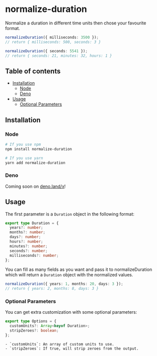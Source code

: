 # normalize-duration

Normalize a duration in different time units then chose your favourite format.

```ts
normalizeDuration({ milliseconds: 3500 });
// return { milliseconds: 500, seconds: 3 }

normalizeDuration({ seconds: 5541 });
// return { seconds: 21, minutes: 32, hours: 1 }
```

## Table of contents

- [Installation](#installation)
  - [Node](#node)
  - [Deno](#deno)
- [Usage](#usage)
  - [Optional Parameters](#optional-parameters)

## Installation

### Node

```sh
# If you use npm
npm install normalize-duration

# If you use yarn
yarn add normalize-duration
```

### Deno

Coming soon on [deno.land/x](https://deno.land/x)!

## Usage

The first parameter is a `Duration` object in the following format:

```ts
export type Duration = {
  years?: number;
  months?: number;
  days?: number;
  hours?: number;
  minutes?: number;
  seconds?: number;
  milliseconds?: number;
};
```

You can fill as many fields as you want and pass it to normalizeDuration which will return a `Duration` object with the normalized values.

```ts
normalizeDuration({ years: 1, months: 20, days: 3 });
// return { years: 2, months: 8, days: 3 }
```

### Optional Parameters

You can get extra customization with some optional parameters:

```ts
export type Options = {
  customUnits?: Array<keyof Duration>;
  stripZeroes?: boolean;
};
```

    - `customUnits`: An array of custom units to use.
    - `stripZeroes`: If true, will strip zeroes from the output.
